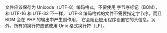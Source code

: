 文件应该保存为 Unicode（UTF-8）编码格式，不要使用 字节序标记（BOM），和 UTF-16 和 UTF-32 不一样， UTF-8 编码格式的文件不需要指定字节序。而且 BOM 会在 PHP 的输出中产生副作用， 它会阻止应用程序设置它的头信息。另外，所有的换行符应该使用 Unix 格式换行符（LF）。


